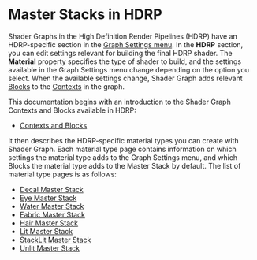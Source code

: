 # Master Stacks in HDRP

Shader Graphs in the High Definition Render Pipelines (HDRP) have an HDRP-specific section in the [Graph Settings menu](https://docs.unity3d.com/Packages/com.unity.shadergraph@latest/index.html?subfolder=/manual/Graph-Settings-Menu.html). In the **HDRP** section, you can edit settings relevant for building the final HDRP shader. The **Material** property specifies the type of shader to build, and the settings available in the Graph Settings menu change depending on the option you select. When the available settings change, Shader Graph adds relevant [Blocks](https://docs.unity3d.com/Packages/com.unity.shadergraph@latest/index.html?subfolder=/manual/Block-Node.html) to the [Contexts](https://docs.unity3d.com/Packages/com.unity.shadergraph@latest/index.html?subfolder=/manual/Master-Stack.html%23contexts) in the graph.

This documentation begins with an introduction to the Shader Graph Contexts and Blocks available in HDRP:

* [Contexts and Blocks](ss-contexts-and-blocks.md)

It then describes the HDRP-specific material types you can create with Shader Graph. Each material type page contains information on which settings the material type adds to the Graph Settings menu, and which Blocks the material type adds to the Master Stack by default. The list of material type pages is as follows:

* [Decal Master Stack](master-stack-decal.md)
* [Eye Master Stack](master-stack-eye.md)
* [Water Master Stack](master-stack-water.md)
* [Fabric Master Stack](master-stack-fabric.md)
* [Hair Master Stack](master-stack-hair.md)
* [Lit Master Stack](master-stack-lit.md)
* [StackLit Master Stack](master-stack-stacklit.md)
* [Unlit Master Stack](master-stack-unlit.md)
